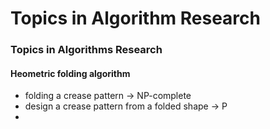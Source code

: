 # Topics in Algorithm Research

### Topics in Algorithms Research

#### Heometric folding algorithm

- folding a crease pattern -> NP-complete
- design a crease pattern from a folded shape -> P
- 


